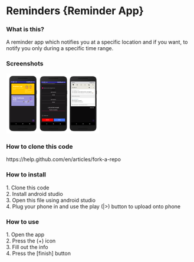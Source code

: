 # Reminders {Reminder App}

<h3>What is this?</h3>
  A reminder app which notifies you at a specific location and if you want, to notify you only during a specific time range.

<h3>Screenshots</h3>
  <img src="Screenshots/Screen Shot 2019-05-28 at 10.14.38 PM.png" width="50%" height="50%"/>

<h3>How to clone this code</h3>
  https://help.github.com/en/articles/fork-a-repo

<h3>How to install</h3>
1. Clone this code <br>
2. Install android studio <br>
3. Open this file using android studio <br>
4. Plug your phone in and use the play (|>) button to upload onto phone <br>

<h3> How to use </h3>
1. Open the app <br>
2. Press the (+) icon <br>
3. Fill out the info <br>
4. Press the [finish] button <br>
